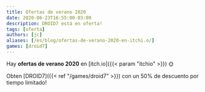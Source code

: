 ```yaml
---
title: Ofertas de verano 2020
date: 2020-06-23T16:55:00-03:00
description: DROID7 está en oferta!
tags: [oferta]
authors: [jc]
aliases: [/es/blog/ofertas-de-verano-2020-en-itchi.o/]
games: [droid7]
---
```


Hay **ofertas de verano 2020** en [itch.io]({{< param "itchio" >}}) 🌞

Obten [DROID7]({{< ref "/games/droid7" >}}) con un 50% de descuento por tiempo limitado!
